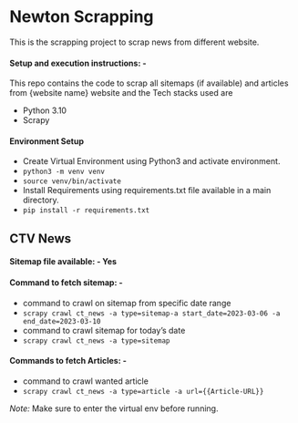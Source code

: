# Newton Scrapping
This is the scrapping project to scrap news from different website.


#### Setup and execution instructions: - 

This repo contains the code to scrap all sitemaps (if available) and articles from {website name} website and the Tech stacks used are
- Python 3.10
- Scrapy


#### Environment Setup 

- Create Virtual Environment using Python3 and activate environment.
- `python3 -m venv venv`
- `source venv/bin/activate`
- Install Requirements using requirements.txt file available in a main directory.
- `pip install -r requirements.txt `

## CTV News

#### Sitemap file available: - Yes


#### Command to fetch sitemap: - 

- command to crawl on sitemap from specific date range
- `scrapy crawl ct_news -a type=sitemap-a start_date=2023-03-06 -a end_date=2023-03-10`
- command to crawl sitemap for today’s date
- `scrapy crawl ct_news -a type=sitemap`


#### Commands to fetch Articles: - 

- command to crawl wanted article
- `scrapy crawl ct_news -a type=article -a url={{Article-URL}}`

*Note:* Make sure to enter the virtual env before running.
